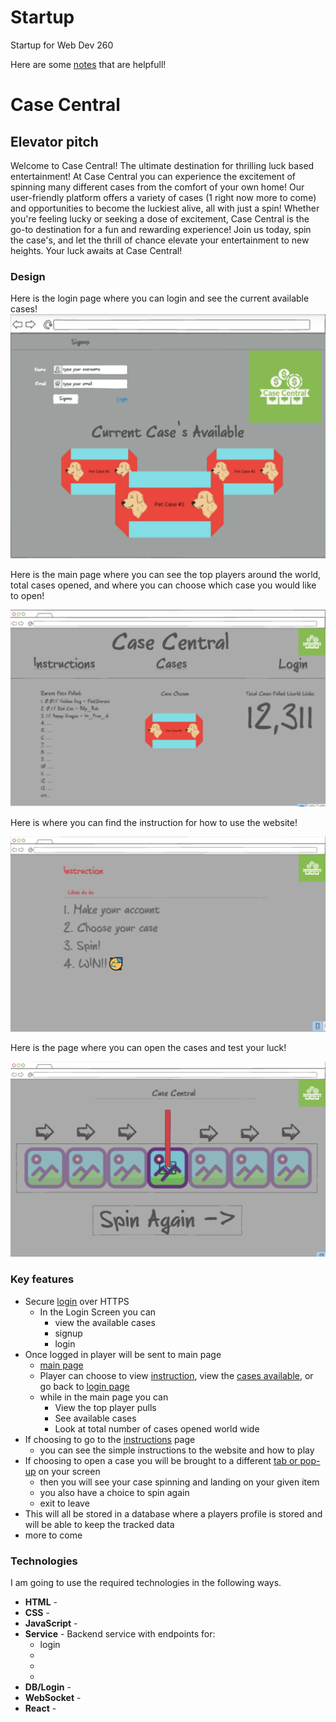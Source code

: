 # Startup
Startup for Web Dev 260

Here are some [notes](/notes.md) that are helpfull!


# Case Central
## Elevator pitch

Welcome to Case Central! The ultimate destination for thrilling luck based entertainment! At Case Central you can experience the excitement of spinning many different cases from the comfort of your own home! Our user-friendly platform offers a variety of cases (1 right now more to come) and opportunities to become the luckiest alive, all with just a spin! Whether you're feeling lucky or seeking a dose of excitement, Case Central is the go-to destination for a fun and rewarding experience! Join us today, spin the case's, and let the thrill of chance elevate your entertainment to new heights. Your luck awaits at Case Central!

### Design
Here is the login page where you can login and see the current available cases!
![Login/Signup Page](Login_or_Signup)

Here is the main page where you can see the top players around the world, total cases opened, and where you can choose which case you would like to open!

![Main Page](Main_Screen)

Here is where you can find the instruction for how to use the website!

![Instruction Page](Instructions)

Here is the page where you can open the cases and test your luck!

![Case Opening Page](Case_Opening)

### Key features

- Secure [login](/Login_or_Signup) over HTTPS
  - In the Login Screen you can
      - view the available cases
      - signup
      - login
- Once logged in player will be sent to main page
  - [main page](/Main_Screen)
  - Player can choose to view [instruction](/Instructions), view the [cases available](/Main_Screen), or go back to [login page](/Login_or_Signup)
  - while in the main page you can
    - View the top player pulls
    - See available cases
    - Look at total number of cases opened world wide
- If choosing to go to the [instructions](/Instructions) page
  - you can see the simple instructions to the website and how to play
- If choosing to open a case you will be brought to a different [tab or pop-up](/Case_Opening) on your screen
  - then you will see your case spinning and landing on your given item
  - you also have a choice to spin again
  - exit to leave
- This will all be stored in a database where a players profile is stored and will be able to keep the tracked data
- more to come
  
### Technologies

I am going to use the required technologies in the following ways.

- **HTML** - 
- **CSS** - 
- **JavaScript** - 
- **Service** - Backend service with endpoints for:
  - login
  - 
  - 
  - 
- **DB/Login** - 
- **WebSocket** - 
- **React** - 

